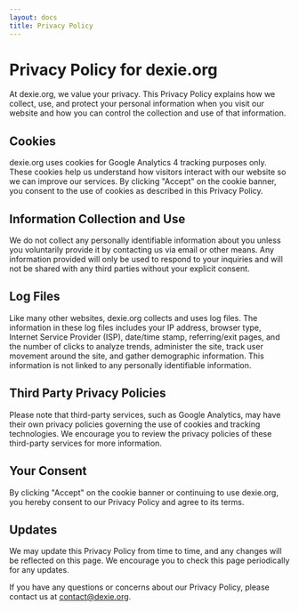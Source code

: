 ```yaml
---
layout: docs
title: Privacy Policy
---
```


# Privacy Policy for dexie.org

At dexie.org, we value your privacy. This Privacy Policy explains how we collect, use, and protect your personal information when you visit our website and how you can control the collection and use of that information.

## Cookies

dexie.org uses cookies for Google Analytics 4 tracking purposes only. These cookies help us understand how visitors interact with our website so we can improve our services. By clicking "Accept" on the cookie banner, you consent to the use of cookies as described in this Privacy Policy.

## Information Collection and Use

We do not collect any personally identifiable information about you unless you voluntarily provide it by contacting us via email or other means. Any information provided will only be used to respond to your inquiries and will not be shared with any third parties without your explicit consent.

## Log Files

Like many other websites, dexie.org collects and uses log files. The information in these log files includes your IP address, browser type, Internet Service Provider (ISP), date/time stamp, referring/exit pages, and the number of clicks to analyze trends, administer the site, track user movement around the site, and gather demographic information. This information is not linked to any personally identifiable information.

## Third Party Privacy Policies

Please note that third-party services, such as Google Analytics, may have their own privacy policies governing the use of cookies and tracking technologies. We encourage you to review the privacy policies of these third-party services for more information.

## Your Consent

By clicking "Accept" on the cookie banner or continuing to use dexie.org, you hereby consent to our Privacy Policy and agree to its terms.

## Updates

We may update this Privacy Policy from time to time, and any changes will be reflected on this page. We encourage you to check this page periodically for any updates.

If you have any questions or concerns about our Privacy Policy, please contact us at [contact@dexie.org](mailto:contact@dexie.org).
